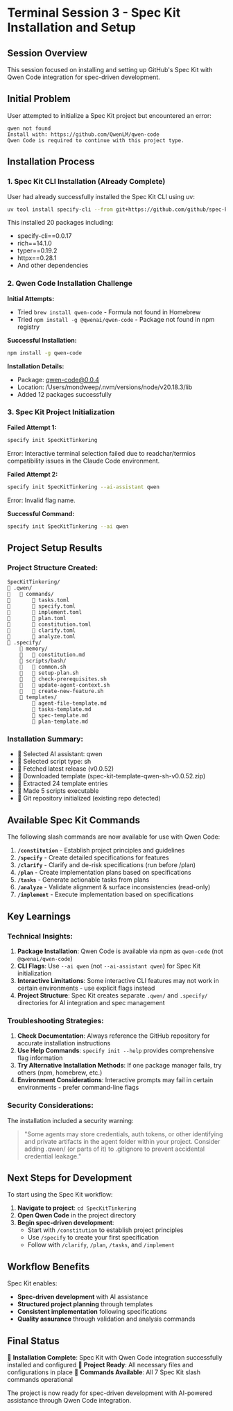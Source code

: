 # Terminal Session 3 - Spec Kit Installation and Setup

## Session Overview
This session focused on installing and setting up GitHub's Spec Kit with Qwen Code integration for spec-driven development.

## Initial Problem
User attempted to initialize a Spec Kit project but encountered an error:
```
qwen not found
Install with: https://github.com/QwenLM/qwen-code
Qwen Code is required to continue with this project type.
```

## Installation Process

### 1. Spec Kit CLI Installation (Already Complete)
User had already successfully installed the Spec Kit CLI using uv:
```bash
uv tool install specify-cli --from git+https://github.com/github/spec-kit.git
```

This installed 20 packages including:
- specify-cli==0.0.17
- rich==14.1.0
- typer==0.19.2
- httpx==0.28.1
- And other dependencies

### 2. Qwen Code Installation Challenge

**Initial Attempts:**
- Tried `brew install qwen-code` - Formula not found in Homebrew
- Tried `npm install -g @qwenai/qwen-code` - Package not found in npm registry

**Successful Installation:**
```bash
npm install -g qwen-code
```

**Installation Details:**
- Package: qwen-code@0.0.4
- Location: /Users/mondweep/.nvm/versions/node/v20.18.3/lib
- Added 12 packages successfully

### 3. Spec Kit Project Initialization

**Failed Attempt 1:**
```bash
specify init SpecKitTinkering
```
Error: Interactive terminal selection failed due to readchar/termios compatibility issues in the Claude Code environment.

**Failed Attempt 2:**
```bash
specify init SpecKitTinkering --ai-assistant qwen
```
Error: Invalid flag name.

**Successful Command:**
```bash
specify init SpecKitTinkering --ai qwen
```

## Project Setup Results

### Project Structure Created:
```
SpecKitTinkering/
   .qwen/
      commands/
          tasks.toml
          specify.toml
          implement.toml
          plan.toml
          constitution.toml
          clarify.toml
          analyze.toml
   .specify/
       memory/
          constitution.md
       scripts/bash/
          common.sh
          setup-plan.sh
          check-prerequisites.sh
          update-agent-context.sh
          create-new-feature.sh
       templates/
           agent-file-template.md
           tasks-template.md
           spec-template.md
           plan-template.md
```

### Installation Summary:
-  Selected AI assistant: qwen
-  Selected script type: sh
-  Fetched latest release (v0.0.52)
-  Downloaded template (spec-kit-template-qwen-sh-v0.0.52.zip)
-  Extracted 24 template entries
-  Made 5 scripts executable
-  Git repository initialized (existing repo detected)

## Available Spec Kit Commands

The following slash commands are now available for use with Qwen Code:

1. **`/constitution`** - Establish project principles and guidelines
2. **`/specify`** - Create detailed specifications for features
3. **`/clarify`** - Clarify and de-risk specifications (run before /plan)
4. **`/plan`** - Create implementation plans based on specifications
5. **`/tasks`** - Generate actionable tasks from plans
6. **`/analyze`** - Validate alignment & surface inconsistencies (read-only)
7. **`/implement`** - Execute implementation based on specifications

## Key Learnings

### Technical Insights:
1. **Package Installation**: Qwen Code is available via npm as `qwen-code` (not `@qwenai/qwen-code`)
2. **CLI Flags**: Use `--ai qwen` (not `--ai-assistant qwen`) for Spec Kit initialization
3. **Interactive Limitations**: Some interactive CLI features may not work in certain environments - use explicit flags instead
4. **Project Structure**: Spec Kit creates separate `.qwen/` and `.specify/` directories for AI integration and spec management

### Troubleshooting Strategies:
1. **Check Documentation**: Always reference the GitHub repository for accurate installation instructions
2. **Use Help Commands**: `specify init --help` provides comprehensive flag information
3. **Try Alternative Installation Methods**: If one package manager fails, try others (npm, homebrew, etc.)
4. **Environment Considerations**: Interactive prompts may fail in certain environments - prefer command-line flags

### Security Considerations:
The installation included a security warning:
> "Some agents may store credentials, auth tokens, or other identifying and private artifacts in the agent folder within your project. Consider adding .qwen/ (or parts of it) to .gitignore to prevent accidental credential leakage."

## Next Steps for Development

To start using the Spec Kit workflow:

1. **Navigate to project**: `cd SpecKitTinkering`
2. **Open Qwen Code** in the project directory
3. **Begin spec-driven development**:
   - Start with `/constitution` to establish project principles
   - Use `/specify` to create your first specification
   - Follow with `/clarify`, `/plan`, `/tasks`, and `/implement`

## Workflow Benefits

Spec Kit enables:
- **Spec-driven development** with AI assistance
- **Structured project planning** through templates
- **Consistent implementation** following specifications
- **Quality assurance** through validation and analysis commands

## Final Status
 **Installation Complete**: Spec Kit with Qwen Code integration successfully installed and configured
 **Project Ready**: All necessary files and configurations in place
 **Commands Available**: All 7 Spec Kit slash commands operational

The project is now ready for spec-driven development with AI-powered assistance through Qwen Code integration.